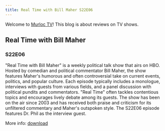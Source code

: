 ```yaml
---
title: Real Time with Bill Maher S22E06
---
```

Welcome to [Murloc TV](https://murloc.icu/)! This blog is about reviews on TV shows.
## Real Time with Bill Maher

### S22E06

"Real Time with Bill Maher" is a weekly political talk show that airs on HBO. Hosted by comedian and political commentator Bill Maher, the show features Maher's humorous and often controversial take on current events, politics, and popular culture. Each episode typically includes a monologue, interviews with guests from various fields, and a panel discussion with political pundits and commentators. "Real Time" often tackles contentious topics and encourages lively debate among its guests. The show has been on the air since 2003 and has received both praise and criticism for its unfiltered commentary and Maher's outspoken style.
The S22E06 episode features Dr. Phil as the interview guest.

More info: [download](https://murloc.icu/torrents/1b0374b13bc7863c513aa89278d50edff0843310/)

